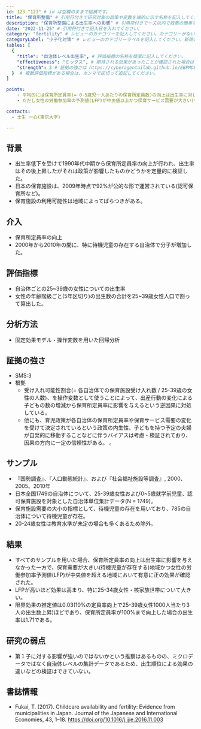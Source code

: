 ```yaml
---
id: 123 "123" # id は空欄のままで結構です。
title: "保育所整備" # 引用符付きで研究対象の政策や変数を端的に示す名称を記入してください。
description: "保育所整備による出生率への影響" # 引用符付きで一文以内で政策の簡単な概要を記入してください。
date: "2022-11-25" # 引用符付きで記入日を入れてください。
category: "fertility" # レビューのカテゴリーを記入してください。カテゴリーがない場合は新規で作成してください。その際、カテゴリを端的に示す英単語を選んでください。
categoryLabel: "少子化対策" # レビューのカテゴリーラベルを記入してください。新規の場合はカテゴリを端的に示す名称を選んでください。
tables: [
  {
    "title": "自治体レベル出生率", # 評価指標の名称を簡潔に記入してください。
    "effectiveness": "ミックス", # 期待される効果があったことが確認された場合は"効果あり"、期待される効果がなかったり、逆効果だったことが確認された場合は"効果なし"、状況によって効果があったりなかったりする場合は"ミックス"、検出力不足や研究の不備によって結論が出せない場合は"不明" としてください。
    "strength": 3 # 証拠の強さは https://cyberagentailab.github.io/EBPMDB/sms を参照してください。
  }  # 複数評価指標がある場合は、カンマで区切って追記してください。
]

points:
    - 平均的には保育所定員率(= 0-5歳児一人あたりの保育所定員数)の向上は出生率に対して効果がなかった。
    - ただし女性の労働参加率の予測値(LFP)が中央値以上かつ保育サービス需要が大きい(待機児童が存在する)自治体では有意に正の効果があった。

contacts:
  - 土生 一心(東京大学)

---
```


## 背景 
- 出生率低下を受けて1990年代中期から保育所定員率の向上が行われ、出生率はその後上昇したがそれは政策が影響したものかどうかを定量的に検証した。
- 日本の保育施設は、2009年時点で92%が公的な形で運営されている(認可保育所など)。
- 保育施設の利用可能性は地域によってばらつきがある。

## 介入
- 保育所定員率の向上
- 2000年から2010年の間に、特に待機児童の存在する自治体で分子が増加した。

## 評価指標
- 自治体ごとの25~39歳の女性についての出生率
- 女性の年齢階級ごと(5年区切り)の出生数の合計を25~39歳女性人口で割って算出した。

## 分析方法
- 固定効果モデル・操作変数を用いた回帰分析

## 証拠の強さ
- SMS:3
- 根拠 
    - 受け入れ可能性割合(= 各自治体での保育施設受け入れ数 / 25-39歳の女性の人数)、を操作変数として使うことによって、出産行動の変化による子どもの数の増減から保育所定員率に影響を与えるという逆因果に対処している。
    - 他にも、育児政策が各自治体の保育所定員率や保育サービス需要の変化を受けて決定されているという政策の内生性、子どもを持つ予定の夫婦が自発的に移動することなどに伴うバイアスは考慮・検証されており、因果の方向に一定の信頼性がある。
。

## サンプル
- 『国勢調査』、『人口動態統計』、および『社会福祉施設等調査』, 2000、2005、2010年
- 日本全国1749の自治体について、25-39歳女性および0~5歳就学前児童、認可保育施設を対象とした自治体単位集計データ(N = 1749)。
- 保育施設需要の大小の指標として、待機児童の存在を用いており、785の自治体について待機児童が存在。
- 20-24歳女性は教育水準が未定の場合も多くあるため除外。

## 結果
- すべてのサンプルを用いた場合、保育所定員率の向上は出生率に影響を与えなかった一方で、保育需要が大きい(待機児童が存在する)地域かつ女性の労働参加率予測値(LFP)が中央値を超える地域において有意に正の効果が確認された。
- LFPが高いほど効果は高まり、特に25-34歳女性・核家族世帯について大きい。
- 限界効果の推定値は0.03(10%の定員率向上で25-39歳女性1000人当たり3人の出生数上昇)ほどであり、保育所定員率が100%まで向上した場合の出生率は1.71である。

## 研究の弱点
- 第１子に対する影響が強いのではないかという推察はあるものの、ミクロデータではなく自治体レベルの集計データであるため、出生順位による効果の違いなどの検証はできていない。

## 書誌情報
- Fukai, T. (2017). Childcare availability and fertility: Evidence from municipalities in Japan. Journal of the Japanese and International Economies, 43, 1–18. https://doi.org/10.1016/j.jjie.2016.11.003
